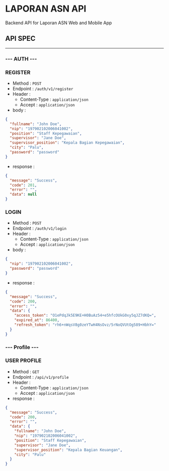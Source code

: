 # LAPORAN ASN API

Backend API for Laporan ASN Web and Mobile App

## API SPEC

---

### --- AUTH ---

### REGISTER

- Method : `POST`
- Endpoint : `/auth/v1/register`
- Header :
  - Content-Type : `application/json`
  - Accept : `application/json`
- body :

```json
{
  "fullname": "John Doe",
  "nip": "197902102006041002",
  "position": "Staff Kepegawaian",
  "supervisor": "Jane Doe",
  "supervisor_position": "Kepala Bagian Kepegawaian",
  "city": "Palu",
  "password": "password"
}
```

- response :

```json
{
  "message": "Success",
  "code": 201,
  "error": "",
  "data": null
}
```

### LOGIN

- Method : `POST`
- Endpoint : `/auth/v1/login`
- Header :
  - Content-Type : `application/json`
  - Accept : `application/json`
- body :

```json
{
  "nip": "197902102006041002",
  "password": "password"
}
```

- response :

```json
{
  "message": "Success",
  "code": 200,
  "error": "",
  "data": {
    "access_token": "O1ePdqJk5E9KE+H0BuAz54+e5hfcOUkG0xy5qJZ7dKQ=",
    "expired_at": 86400,
    "refresh_token": "rh6+nWqsV8g0zeYTwH4NsOvz/5rNoQVUtOg589+HbhY="
  }
}
```

### --- Profile ---

### USER PROFILE

- Method : `GET`
- Endpoint : `/api/v1/profile`
- Header :
  - Content-Type : `application/json`
  - Accept : `application/json`
- response :

```json
{
  "message": "Success",
  "code": 200,
  "error": "",
  "data": {
    "fullname": "John Doe",
    "nip": "197902102006041002",
    "position": "Staff Kepegawaian",
    "supervisor": "Jane Doe",
    "supervisor_position": "Kepala Bagian Keuangan",
    "city": "Palu"
  }
}
```
